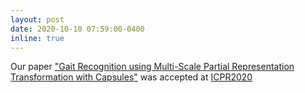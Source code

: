 ```yaml
---
layout: post
date: 2020-10-10 07:59:00-0400
inline: true
---
```


Our paper ["Gait Recognition using Multi-Scale Partial Representation Transformation with Capsules"](https://arxiv.org/abs/2010.09084) was accepted at [ICPR2020](https://www.micc.unifi.it/icpr2020/)
